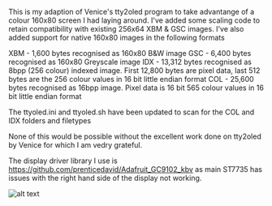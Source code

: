 This is my adaption of Venice's tty2oled program to take advantange of a colour 160x80 screen I had laying around.  I've added some scaling code to retain compatibility with existing 256x64 XBM & GSC images.  I've also added support for native 160x80 images in the following formats

XBM - 1,600 bytes recognised as 160x80 B&W image
GSC - 6,400 bytes recognised as 160x80 Greyscale image
IDX - 13,312 bytes recognised as 8bpp (256 colour) indexed image.  First 12,800 bytes are pixel data, last 512 bytes are the 256 colour values in 16 bit little endian format
COL - 25,600 bytes recognised as 16bpp image.  Pixel data is 16 bit 565 colour values in 16 bit little endian format

The ttyoled.ini and ttyoled.sh have been updated to scan for the COL and IDX folders and filetypes

None of this would be possible without the excellent work done on tty2oled by Venice for which I am vedry grateful.

The display driver library I use is https://github.com/prenticedavid/Adafruit_GC9102_kbv as main ST7735 has issues with the right hand side of the display not working.

![alt text](https://github.com/dave18/MiSTer_tty2oled/MiSTer_ST7735_Colour/blob/main/IMG_20220214_113402.jpg)
